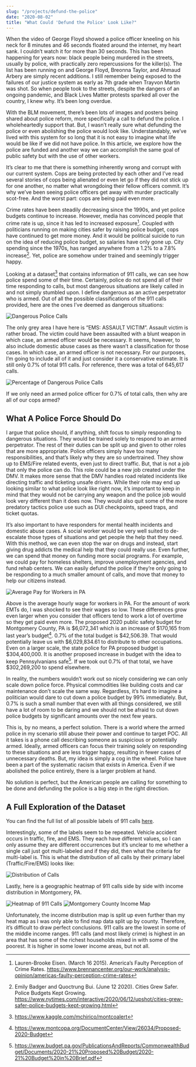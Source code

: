 ```yaml
---
slug: "/projects/defund-the-police"
date: "2020-08-02"
title: "What Could 'Defund the Police' Look Like?"
---
```

When the video of George Floyd showed a police officer kneeling on his neck for 8 minutes and 46 seconds floated around the internet, my heart sank. I couldn’t watch it for more than 30 seconds. This has been happening for years now: black people being murdered in the streets, usually by police, with practically zero repercussions for the killer(s). The list has been running on and George Floyd, Breonna Taylor, and Ahmaud Arbery are simply recent additions. I still remember being exposed to the failures of our justice system as early as 7th grade when Trayvon Martin was shot. So when people took to the streets, despite the dangers of an ongoing pandemic, and Black Lives Matter protests sparked all over the country, I knew why. It’s been long overdue.

With the BLM movement, there’s been lots of images and posters being shared about police reform, more specifically a call to defund the police. I wholeheartedly support that. But, I wasn’t really sure what defunding the police or even abolishing the police would look like. Understandably, we’ve lived with this system for so long that it is not easy to imagine what life would be like if we did not have police. In this article, we explore how the police are funded and another way we can accomplish the same goal of public safety but with the use of other workers.

It’s clear to me that there is something inherently wrong and corrupt with our current system. Cops are being protected by each other and I’ve read several stories of cops being alienated or even let go if they did not stick up for one another, no matter what wrongdoing their fellow officers commit. It’s why we’ve been seeing police officers get away with murder practically scot-free. And the worst part: cops are being paid even more.

Crime rates have been steadily decreasing since the 1990s, and yet police budgets continue to increase. However, media has convinced people that crime rate is up, since it has led to increased exposure[^1]. Coupled with politicians running on making cities safer by raising police budget, cops have continued to get more money. And it would be political suicide to run on the idea of reducing police budget, so salaries have only gone up. City spending since the 1970s, has ranged anywhere from a 1.2% to a 7.8% increase[^2]. Yet, police are somehow under trained and seemingly trigger happy.

Looking at a dataset[^3] that contains information of 911 calls, we can see how police spend some of their time. Certainly, police do not spend all of their time responding to calls, but most dangerous situations are likely called in and not simply stumbled upon. I define dangerous as an active perpetrator who is armed. Out of all the possible classifications of the 911 calls provided, here are the ones I’ve deemed as dangerous situations:

![Dangerous Police Calls](/images/police1.png)

The only grey area I have here is “EMS: ASSAULT VICTIM”. Assault victim is rather broad. The victim could have been assaulted with a blunt weapon in which case, an armed officer would be necessary. It seems, however, to also include domestic abuse cases as there wasn’t a classification for those cases. In which case, an armed officer is not necessary. For our purposes, I’m going to include all of it and just consider it a conservative estimate. It is still only 0.7% of total 911 calls. For reference, there was a total of 645,617 calls.

![Percentage of Dangerous Police Calls](/images/police2.png)

If we only need an armed police officer for 0.7% of total calls, then why are all of our cops armed?

## What A Police Force Should Do

I argue that police should, if anything, shift focus to simply responding to dangerous situations. They would be trained solely to respond to an armed perpetrator. The rest of their duties can be split up and given to other roles that are more appropriate. Police officers simply have too many responsibilities, and that’s likely why they are so undertrained. They show up to EMS/Fire related events, even just to direct traffic. But, that is not a job that only the police can do. This role could be a new job created under the DMV. It makes more sense that the DMV handles road related incidents like directing traffic and ticketing unsafe drivers. While their role may end up looking similar to what police look like right now, it’s important to keep in mind that they would not be carrying any weapon and the police job would look very different than it does now. They would also quit some of the more predatory tactics police use such as DUI checkpoints, speed traps, and ticket quotas.

It’s also important to have responders for mental health incidents and domestic abuse cases. A social worker would be very well suited to de-escalate those types of situations and get people the help that they need. With this method, we can even stop the war on drugs and instead, start giving drug addicts the medical help that they could really use. Even further, we can spend that money on funding more social programs. For example, we could pay for homeless shelters, improve unemployment agencies, and fund rehab centers. We can easily defund the police if they’re only going to be responding to a much smaller amount of calls, and move that money to help our citizens instead.

![Average Pay for Workers in PA](/images/police3.png)

Above is the average hourly wage for workers in PA. For the amount of work EMTs do, I was shocked to see their wages so low. These differences grow even larger when you consider that officers tend to work a lot of overtime so they get paid even more. The proposed 2020 public safety budget for Montgomery County, PA is $6,072,341 which is an increase of $170,165 from last year’s budget[^4]. 0.7% of the total budget is $42,506.39. That would potentially leave us with $6,029,834.61 to distribute to other occupations. Even on a larger scale, the state police for PA proposed budget is $304,400,000. It is another proposed increase in budget with the idea to keep Pennsylvanians safe[^5]. If we took out 0.7% of that total, we have $302,269,200 to spend elsewhere.

In reality, the numbers wouldn’t work out so nicely considering we can only scale down police force. Physical commodities like building costs and car maintenance don’t scale the same way. Regardless, it’s hard to imagine a politician would dare to cut down a police budget by 99% immediately. But, 0.7% is such a small number that even with all things considered, we still have a lot of room to be daring and we should not be afraid to cut down police budgets by significant amounts over the next few years.

This is, by no means, a perfect solution. There is a world where the armed police in my scenario still abuse their power and continue to target POC. All it takes is a phone call describing someone as suspicious or potentially armed. Ideally, armed officers can focus their training solely on responding to these situations and are less trigger happy, resulting in fewer cases of unnecessary deaths. But, my idea is simply a cog in the wheel. Police have been a part of the systematic racism that exists in America. Even if we abolished the police entirely, there is a larger problem at hand.

No solution is perfect, but the American people are calling for something to be done and defunding the police is a big step in the right direction.

## A Full Exploration of the Dataset

You can find the full list of all possible labels of 911 calls [here](https://github.com/jlin99/Police-Project/blob/master/charts.ipynb).

Interestingly, some of the labels seem to be repeated. Vehicle accident occurs in traffic, fire, and EMS. They each have different values, so I can only assume they are different occurrences but it’s unclear to me whether a single call just got multi-labeled and if they did, then what the criteria for multi-label is. This is what the distribution of all calls by their primary label (Traffic/Fire/EMS) looks like:

![Distribution of Calls](/images/police10.png)

Lastly, here is a geographic heatmap of 911 calls side by side with income distribution in Montgomery, PA.

![Heatmap of 911 Calls](/images/police11.png)
![Montgomery County Income Map](/images/police12.png)

Unfortunately, the income distribution map is split up even further than my heat map as I was only able to find map data split up by county. Therefore, it’s difficult to draw perfect conclusions. 911 calls are the lowest in some of the middle income ranges. 911 calls (and most likely crime) is highest in an area that has some of the richest households mixed in with some of the poorest. It is higher in some lower income areas, but not all.

[^1]: Lauren-Brooke Eisen. (March 16 2015). America’s Faulty Perception of Crime Rates. https://www.brennancenter.org/our-work/analysis-opinion/americas-faulty-perception-crime-rates

[^2]: Emily Badger and Quoctrung Bui. (June 12 2020). Cities Grew Safer. Police Budgets Kept Growing. https://www.nytimes.com/interactive/2020/06/12/upshot/cities-grew-safer-police-budgets-kept-growing.html

[^3]: https://www.kaggle.com/mchirico/montcoalert

[^4]: https://www.montcopa.org/DocumentCenter/View/26034/Proposed-2020-Budget

[^5]: https://www.budget.pa.gov/PublicationsAndReports/CommonwealthBudget/Documents/2020-21%20Proposed%20Budget/2020-21%20Budget%20in%20Brief.pdf

